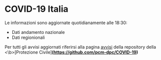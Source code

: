 # COVID-19 Italia

Le informazioni sono aggiornate quotidianamente alle 18:30:

- Dati andamento nazionale
- Dati regionionali

Per tutti gli avvisi aggiornati riferirsi alla pagina [avvisi](https://github.com/pcm-dpc/COVID-19/blob/master/avvisi.md) della repository della <\b>[Protezione Civile]<b>(https://github.com/pcm-dpc/COVID-19)

